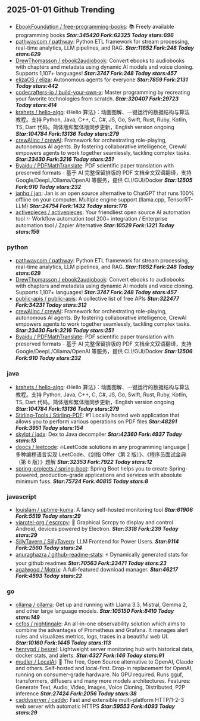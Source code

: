 ## 2025-01-01 Github Trending

### 
* [EbookFoundation / free-programming-books](https://github.com/EbookFoundation/free-programming-books): 📚 Freely available programming books ***Star:345420 Fork:62325 Today stars:696***
* [pathwaycom / pathway](https://github.com/pathwaycom/pathway): Python ETL framework for stream processing, real-time analytics, LLM pipelines, and RAG. ***Star:11652 Fork:248 Today stars:629***
* [DrewThomasson / ebook2audiobook](https://github.com/DrewThomasson/ebook2audiobook): Convert ebooks to audiobooks with chapters and metadata using dynamic AI models and voice cloning. Supports 1,107+ languages! ***Star:3747 Fork:248 Today stars:457***
* [elizaOS / eliza](https://github.com/elizaOS/eliza): Autonomous agents for everyone ***Star:7859 Fork:2131 Today stars:442***
* [codecrafters-io / build-your-own-x](https://github.com/codecrafters-io/build-your-own-x): Master programming by recreating your favorite technologies from scratch. ***Star:320407 Fork:29723 Today stars:414***
* [krahets / hello-algo](https://github.com/krahets/hello-algo): 《Hello 算法》：动画图解、一键运行的数据结构与算法教程。支持 Python, Java, C++, C, C#, JS, Go, Swift, Rust, Ruby, Kotlin, TS, Dart 代码。简体版和繁体版同步更新，English version ongoing ***Star:104784 Fork:13136 Today stars:279***
* [crewAIInc / crewAI](https://github.com/crewAIInc/crewAI): Framework for orchestrating role-playing, autonomous AI agents. By fostering collaborative intelligence, CrewAI empowers agents to work together seamlessly, tackling complex tasks. ***Star:23430 Fork:3216 Today stars:251***
* [Byaidu / PDFMathTranslate](https://github.com/Byaidu/PDFMathTranslate): PDF scientific paper translation with preserved formats - 基于 AI 完整保留排版的 PDF 文档全文双语翻译，支持 Google/DeepL/Ollama/OpenAI 等服务，提供 CLI/GUI/Docker ***Star:12505 Fork:910 Today stars:232***
* [janhq / jan](https://github.com/janhq/jan): Jan is an open source alternative to ChatGPT that runs 100% offline on your computer. Multiple engine support (llama.cpp, TensorRT-LLM) ***Star:24754 Fork:1432 Today stars:176***
* [activepieces / activepieces](https://github.com/activepieces/activepieces): Your friendliest open source AI automation tool ✨ Workflow automation tool 200+ integration / Enterprise automation tool / Zapier Alternative ***Star:10529 Fork:1321 Today stars:159***

### python
* [pathwaycom / pathway](https://github.com/pathwaycom/pathway): Python ETL framework for stream processing, real-time analytics, LLM pipelines, and RAG. ***Star:11652 Fork:248 Today stars:629***
* [DrewThomasson / ebook2audiobook](https://github.com/DrewThomasson/ebook2audiobook): Convert ebooks to audiobooks with chapters and metadata using dynamic AI models and voice cloning. Supports 1,107+ languages! ***Star:3747 Fork:248 Today stars:457***
* [public-apis / public-apis](https://github.com/public-apis/public-apis): A collective list of free APIs ***Star:322477 Fork:34231 Today stars:312***
* [crewAIInc / crewAI](https://github.com/crewAIInc/crewAI): Framework for orchestrating role-playing, autonomous AI agents. By fostering collaborative intelligence, CrewAI empowers agents to work together seamlessly, tackling complex tasks. ***Star:23430 Fork:3216 Today stars:251***
* [Byaidu / PDFMathTranslate](https://github.com/Byaidu/PDFMathTranslate): PDF scientific paper translation with preserved formats - 基于 AI 完整保留排版的 PDF 文档全文双语翻译，支持 Google/DeepL/Ollama/OpenAI 等服务，提供 CLI/GUI/Docker ***Star:12506 Fork:910 Today stars:232***

### java
* [krahets / hello-algo](https://github.com/krahets/hello-algo): 《Hello 算法》：动画图解、一键运行的数据结构与算法教程。支持 Python, Java, C++, C, C#, JS, Go, Swift, Rust, Ruby, Kotlin, TS, Dart 代码。简体版和繁体版同步更新，English version ongoing ***Star:104784 Fork:13136 Today stars:279***
* [Stirling-Tools / Stirling-PDF](https://github.com/Stirling-Tools/Stirling-PDF): #1 Locally hosted web application that allows you to perform various operations on PDF files ***Star:48291 Fork:3951 Today stars:154***
* [skylot / jadx](https://github.com/skylot/jadx): Dex to Java decompiler ***Star:42360 Fork:4937 Today stars:13***
* [doocs / leetcode](https://github.com/doocs/leetcode): 🔥LeetCode solutions in any programming language | 多种编程语言实现 LeetCode、《剑指 Offer（第 2 版）》、《程序员面试金典（第 6 版）》题解 ***Star:32353 Fork:7922 Today stars:12***
* [spring-projects / spring-boot](https://github.com/spring-projects/spring-boot): Spring Boot helps you to create Spring-powered, production-grade applications and services with absolute minimum fuss. ***Star:75724 Fork:40815 Today stars:8***

### javascript
* [louislam / uptime-kuma](https://github.com/louislam/uptime-kuma): A fancy self-hosted monitoring tool ***Star:61906 Fork:5519 Today stars:29***
* [viarotel-org / escrcpy](https://github.com/viarotel-org/escrcpy): 📱 Graphical Scrcpy to display and control Android, devices powered by Electron. ***Star:3318 Fork:239 Today stars:29***
* [SillyTavern / SillyTavern](https://github.com/SillyTavern/SillyTavern): LLM Frontend for Power Users. ***Star:9114 Fork:2560 Today stars:24***
* [anuraghazra / github-readme-stats](https://github.com/anuraghazra/github-readme-stats): ⚡ Dynamically generated stats for your github readmes ***Star:70563 Fork:23471 Today stars:23***
* [agalwood / Motrix](https://github.com/agalwood/Motrix): A full-featured download manager. ***Star:46217 Fork:4593 Today stars:22***

### go
* [ollama / ollama](https://github.com/ollama/ollama): Get up and running with Llama 3.3, Mistral, Gemma 2, and other large language models. ***Star:105150 Fork:8410 Today stars:149***
* [ccfos / nightingale](https://github.com/ccfos/nightingale): An all-in-one observability solution which aims to combine the advantages of Prometheus and Grafana. It manages alert rules and visualizes metrics, logs, traces in a beautiful web UI. ***Star:10160 Fork:1445 Today stars:113***
* [henrygd / beszel](https://github.com/henrygd/beszel): Lightweight server monitoring hub with historical data, docker stats, and alerts. ***Star:4327 Fork:146 Today stars:91***
* [mudler / LocalAI](https://github.com/mudler/LocalAI): 🤖 The free, Open Source alternative to OpenAI, Claude and others. Self-hosted and local-first. Drop-in replacement for OpenAI, running on consumer-grade hardware. No GPU required. Runs gguf, transformers, diffusers and many more models architectures. Features: Generate Text, Audio, Video, Images, Voice Cloning, Distributed, P2P inference ***Star:27424 Fork:2056 Today stars:38***
* [caddyserver / caddy](https://github.com/caddyserver/caddy): Fast and extensible multi-platform HTTP/1-2-3 web server with automatic HTTPS ***Star:59553 Fork:4093 Today stars:29***

